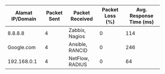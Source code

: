 | Alamat IP/Domain   | Packet Sent | Packet Received    | Packet Loss (%) | Avg. Response Time (ms)     |
|--------------------|-------------|--------------------|-----------------|-----------------------------|
| 8.8.8.8            | 4           | Zabbix, Nagios     | 0               |  114
| Google.com         | 4           | Ansible, RANCID    | 0               |  246
| 192.168.0.1        | 4           | NetFlow, RADIUS    | 0               |  64 

